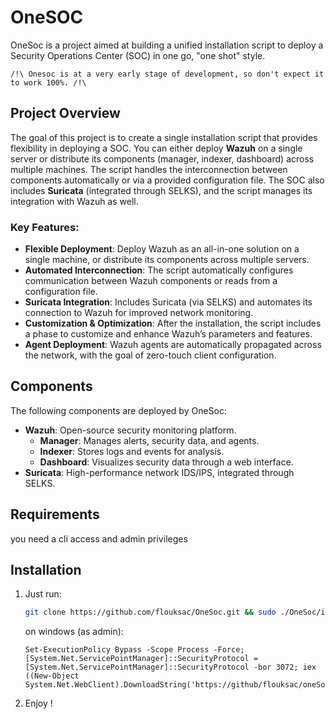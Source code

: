 # OneSOC
OneSoc is a project aimed at building a unified installation script to deploy a Security Operations Center (SOC) in one go, "one shot" style.

``` /!\ Onesoc is at a very early stage of development, so don't expect it to work 100%. /!\ ```

## Project Overview

The goal of this project is to create a single installation script that provides flexibility in deploying a SOC. You can either deploy **Wazuh** on a single server or distribute its components (manager, indexer, dashboard) across multiple machines. The script handles the interconnection between components automatically or via a provided configuration file.
The SOC also includes **Suricata** (integrated through SELKS), and the script manages its integration with Wazuh as well.

### Key Features:
- **Flexible Deployment**: Deploy Wazuh as an all-in-one solution on a single machine, or distribute its components across multiple servers.
- **Automated Interconnection**: The script automatically configures communication between Wazuh components or reads from a configuration file.
- **Suricata Integration**: Includes Suricata (via SELKS) and automates its connection to Wazuh for improved network monitoring.
- **Customization & Optimization**: After the installation, the script includes a phase to customize and enhance Wazuh’s parameters and features.
- **Agent Deployment**: Wazuh agents are automatically propagated across the network, with the goal of zero-touch client configuration.

## Components
The following components are deployed by OneSoc:
- **Wazuh**: Open-source security monitoring platform.
  - **Manager**: Manages alerts, security data, and agents.
  - **Indexer**: Stores logs and events for analysis.
  - **Dashboard**: Visualizes security data through a web interface.
- **Suricata**: High-performance network IDS/IPS, integrated through SELKS.

## Requirements 

you need a cli access and admin privileges
  
## Installation

1. Just run:
   ```bash
   git clone https://github.com/flouksac/OneSoc.git && sudo ./OneSoc/install.sh
   ````
   on windows (as admin):
   ```batch
   Set-ExecutionPolicy Bypass -Scope Process -Force; [System.Net.ServicePointManager]::SecurityProtocol = [System.Net.ServicePointManager]::SecurityProtocol -bor 3072; iex ((New-Object System.Net.WebClient).DownloadString('https://github/flouksac/oneSoc/install.ps1'))
   ```
   
3. Enjoy !
